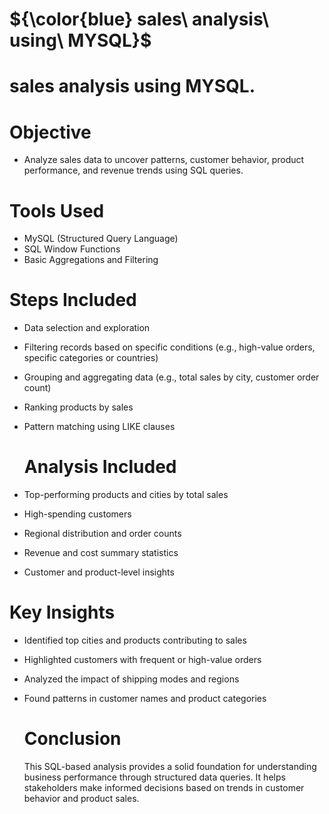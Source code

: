 # ${\color{blue} sales\ analysis\ using\ MYSQL}$
# sales analysis using MYSQL.

# Objective
- Analyze sales data to uncover patterns, customer behavior, product performance, and revenue trends using SQL queries.

# Tools Used
- MySQL (Structured Query Language)
- SQL Window Functions
- Basic Aggregations and Filtering

# Steps Included

- Data selection and exploration

- Filtering records based on specific conditions (e.g., high-value orders, specific categories or countries)

- Grouping and aggregating data (e.g., total sales by city, customer order count)

- Ranking products by sales

- Pattern matching using LIKE clauses
  
  # Analysis Included

- Top-performing products and cities by total sales

- High-spending customers

- Regional distribution and order counts

- Revenue and cost summary statistics

- Customer and product-level insights

# Key Insights

- Identified top cities and products contributing to sales

- Highlighted customers with frequent or high-value orders

 - Analyzed the impact of shipping modes and regions

- Found patterns in customer names and product categories

  # Conclusion
   This SQL-based analysis provides a solid foundation for understanding business performance through structured data queries. It helps stakeholders make informed decisions based on trends in customer behavior and product sales.
